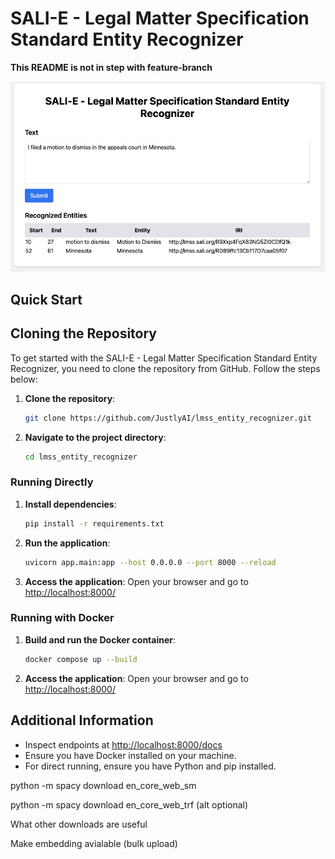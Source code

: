 # SALI-E - Legal Matter Specification Standard Entity Recognizer

**This README is not in step with feature-branch**

![LMSS Entity Recognizer](lmss_entity_recognizer.png)

## Quick Start

## Cloning the Repository

To get started with the SALI-E - Legal Matter Specification Standard Entity Recognizer, you need to clone the repository from GitHub. Follow the steps below:

1. **Clone the repository**:

   ```bash
   git clone https://github.com/JustlyAI/lmss_entity_recognizer.git
   ```

2. **Navigate to the project directory**:

   ```bash
   cd lmss_entity_recognizer
   ```

### Running Directly

1. **Install dependencies**:

   ```bash
   pip install -r requirements.txt
   ```

2. **Run the application**:

   ```bash
   uvicorn app.main:app --host 0.0.0.0 --port 8000 --reload
   ```

3. **Access the application**:
   Open your browser and go to [http://localhost:8000/](http://localhost:8000/)

### Running with Docker

1. **Build and run the Docker container**:

   ```bash
   docker compose up --build
   ```

2. **Access the application**:
   Open your browser and go to [http://localhost:8000/](http://localhost:8000/)

## Additional Information

- Inspect endpoints at [http://localhost:8000/docs](http://localhost:8000/docs)
- Ensure you have Docker installed on your machine.
- For direct running, ensure you have Python and pip installed.

python -m spacy download en_core_web_sm

python -m spacy download en_core_web_trf (alt optional)

What other downloads are useful

Make embedding avialable (bulk upload)
